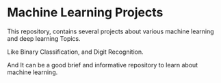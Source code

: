 # Machine Learning Projects

This repository, contains several projects about various machine learning and deep learning Topics.

Like Binary Classification, and Digit Recognition.

And It can be a good brief and informative repository to learn about machine learning.

